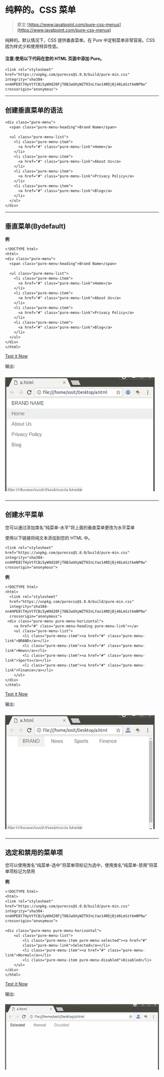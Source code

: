 # 纯粹的。CSS 菜单

> 原文:[https://www.javatpoint.com/pure-css-menus](https://www.javatpoint.com/pure-css-menus)

纯粹的。默认情况下，CSS 提供垂直菜单。在 Pure 中定制菜单非常容易。CSS 因为样式少和使用特异性低。

#### 注意:使用以下代码在您的 HTML 页面中添加 Pure。

```
<link rel="stylesheet" 
href="https://unpkg.com/purecss@1.0.0/build/pure-min.css" 
integrity="sha384-nn4HPE8lTHyVtfCBi5yW9d20FjT8BJwUXyWZT9InLYax14RDjBj46LmSztkmNP9w" 
crossorigin="anonymous">

```

* * *

## 创建垂直菜单的语法

```
<div class="pure-menu">
  <span class="pure-menu-heading">Brand Name</span>

  <ul class="pure-menu-list">
    <li class="pure-menu-item">
      <a href="#" class="pure-menu-link">Home</a>
    </li>
    <li class="pure-menu-item">
      <a href="#" class="pure-menu-link">About Us</a>
    </li>
    <li class="pure-menu-item">
      <a href="#" class="pure-menu-link">Privacy Policy</a>
    </li>
    <li class="pure-menu-item">
      <a href="#" class="pure-menu-link">Blog</a>
    </li>
  </ul>
</div>

```

* * *

## 垂直菜单(Bydefault)

**例**

```
<!DOCTYPE html>
<html>
<div class="pure-menu">
  <span class="pure-menu-heading">Brand Name</span>

  <ul class="pure-menu-list">
    <li class="pure-menu-item">
      <a href="#" class="pure-menu-link">Home</a>
    </li>
    <li class="pure-menu-item">
      <a href="#" class="pure-menu-link">About Us</a>
    </li>
    <li class="pure-menu-item">
      <a href="#" class="pure-menu-link">Privacy Policy</a>
    </li>
    <li class="pure-menu-item">
      <a href="#" class="pure-menu-link">Blog</a>
    </li>
  </ul>
</div>
</html>

```

[Test it Now](https://www.javatpoint.com/oprweb/test.jsp?filename=purecssmenus1)

输出:

![PureCSS Menus 1](img/e01ee3c10f0b10ae01132c3fa7946e61.png)

* * *

## 创建水平菜单

您可以通过添加类名“纯菜单-水平”将上面的垂直菜单更改为水平菜单

使用以下链接将纯文本添加到您的 HTML 中。

```
<link rel="stylesheet" 
href="https://unpkg.com/purecss@1.0.0/build/pure-min.css" 
integrity="sha384-nn4HPE8lTHyVtfCBi5yW9d20FjT8BJwUXyWZT9InLYax14RDjBj46LmSztkmNP9w" 
crossorigin="anonymous">

```

**例**

```
<!DOCTYPE html>
<html>
  <link rel="stylesheet" 
  href="https://unpkg.com/purecss@1.0.0/build/pure-min.css" 
  integrity="sha384-nn4HPE8lTHyVtfCBi5yW9d20FjT8BJwUXyWZT9InLYax14RDjBj46LmSztkmNP9w" 
  crossorigin="anonymous">
 <div class="pure-menu pure-menu-horizontal">
    <a href="#" class="pure-menu-heading pure-menu-link"></a>
    <ul class="pure-menu-list">
        <li class="pure-menu-item"><a href="#" class="pure-menu-link">BRAND</a></li>
        <li class="pure-menu-item"><a href="#" class="pure-menu-link">News</a></li>
        <li class="pure-menu-item"><a href="#" class="pure-menu-link">Sports</a></li>
        <li class="pure-menu-item"><a href="#" class="pure-menu-link">Finance</a></li>
    </ul>
</div>
</html>

```

[Test it Now](https://www.javatpoint.com/oprweb/test.jsp?filename=purecssmenus2)

输出:

![PureCSS Menus 2](img/16b47171456c9d1d9accb38af4970e1a.png)

* * *

## 选定和禁用的菜单项

您可以使用类名“纯菜单-选中”将菜单项标记为选中，使用类名“纯菜单-禁用”将菜单项标记为禁用

**例**

```
<!DOCTYPE html>
<html>
<link rel="stylesheet" 
href="https://unpkg.com/purecss@1.0.0/build/pure-min.css" 
integrity="sha384-nn4HPE8lTHyVtfCBi5yW9d20FjT8BJwUXyWZT9InLYax14RDjBj46LmSztkmNP9w" 
crossorigin="anonymous">

<div class="pure-menu pure-menu-horizontal">
    <ul class="pure-menu-list">
        <li class="pure-menu-item pure-menu-selected"><a href="#" 
		class="pure-menu-link">Selected</a></li>
        <li class="pure-menu-item"><a href="#" class="pure-menu-link">Normal</a></li>
        <li class="pure-menu-item pure-menu-disabled">Disabled</li>
    </ul>
</div>
</html>

```

[Test it Now](https://www.javatpoint.com/oprweb/test.jsp?filename=purecssmenus3)

输出:

![PureCSS Menus 3](img/7be2dbc5ad108c36b11bad919d2fb75f.png)
